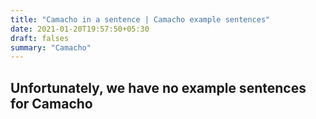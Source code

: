 ```yaml
---
title: "Camacho in a sentence | Camacho example sentences"
date: 2021-01-20T19:57:50+05:30
draft: falses
summary: "Camacho"
---
```

## Unfortunately, we have no example sentences for Camacho                 

